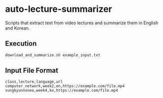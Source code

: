 # auto-lecture-summarizer
Scripts that extract text from video lectures and summarize them in English and Korean.

## Execution
```bash
download_and_summarize.sh example_input.txt
```

## Input File Format
```
class,lecture,language,url
computer_network,week2,en,https://example.com/file.mp4
sungkyunnoneo,week4,ko,https://example.com/file.mp4
```